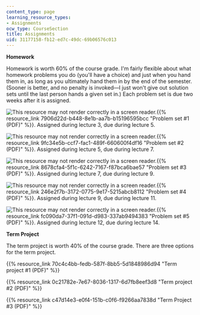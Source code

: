 ```yaml
---
content_type: page
learning_resource_types:
- Assignments
ocw_type: CourseSection
title: Assignments
uid: 31177158-fb12-ed7c-49dc-69b06576c013
---
```


**Homework**

Homework is worth 60% of the course grade. I'm fairly flexible about what homework problems you do (you'll have a choice) and just when you hand them in, as long as you ultimately hand them in by the end of the semester. (Sooner is better, and no penalty is invoked—I just won't give out solution sets until the last person hands a given set in.) Each problem set is due two weeks after it is assigned.

![This resource may not render correctly in a screen reader.](/images/inacessible.gif){{% resource_link 7906d22d-b448-8e1b-aa7b-b15196595bcc "Problem set #1 (PDF)" %}}. Assigned during lecture 3, due during lecture 5.

![This resource may not render correctly in a screen reader.](/images/inacessible.gif){{% resource_link 9fc34e5b-ccf7-fac1-489f-660600f4df16 "Problem set #2 (PDF)" %}}. Assigned during lecture 5, due during lecture 7.

![This resource may not render correctly in a screen reader.](/images/inacessible.gif){{% resource_link 8678cfa4-5f1c-6242-7167-f87bca6bae57 "Problem set #3 (PDF)" %}}. Assigned during lecture 7, due during lecture 9.

![This resource may not render correctly in a screen reader.](/images/inacessible.gif){{% resource_link 246e2f7b-3172-0775-9e17-5215abcb8112 "Problem set #4 (PDF)" %}}. Assigned during lecture 9, due during lecture 11.

![This resource may not render correctly in a screen reader.](/images/inacessible.gif){{% resource_link fc090da7-37f1-091d-d983-337ab9494383 "Problem set #5 (PDF)" %}}. Assigned during lecture 12, due during lecture 14.

**Term Project**

The term project is worth 40% of the course grade. There are three options for the term project.

{{% resource_link 70c4c4bb-fedb-587f-8bb5-5d1848986d94 "Term project #1 (PDF)" %}}

{{% resource_link 0c21782e-7e67-8036-1317-6d7fb8eef3d8 "Term project #2 (PDF)" %}}

{{% resource_link c47d14e3-e0f4-151b-c0f6-f9266aa7838d "Term Project #3 (PDF)" %}}
